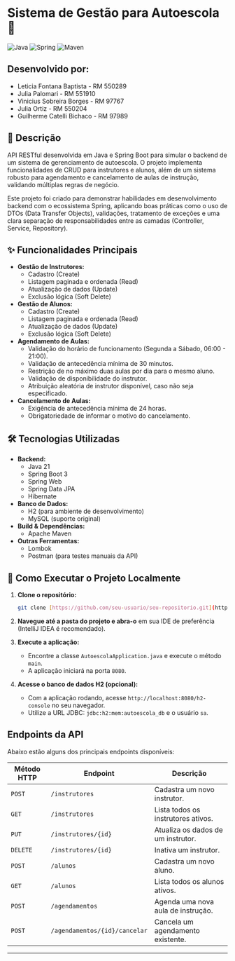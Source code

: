 # Sistema de Gestão para Autoescola 🚗

![Java](https://img.shields.io/badge/Java-21-blue?style=for-the-badge&logo=openjdk)
![Spring](https://img.shields.io/badge/Spring_Boot-3.3-green?style=for-the-badge&logo=spring)
![Maven](https://img.shields.io/badge/Maven-4.0-red?style=for-the-badge&logo=apache-maven)

## Desenvolvido por:
- Leticia Fontana Baptista - RM 550289
- ⁠Julia Palomari - RM 551910
- ⁠Vinicius Sobreira Borges - RM 97767
- ⁠Julia Ortiz - RM 550204
- Guilherme Catelli Bichaco - RM 97989

## 📝 Descrição

API RESTful desenvolvida em Java e Spring Boot para simular o backend de um sistema de gerenciamento de autoescola. O projeto implementa funcionalidades de CRUD para instrutores e alunos, além de um sistema robusto para agendamento e cancelamento de aulas de instrução, validando múltiplas regras de negócio.

Este projeto foi criado para demonstrar habilidades em desenvolvimento backend com o ecossistema Spring, aplicando boas práticas como o uso de DTOs (Data Transfer Objects), validações, tratamento de exceções e uma clara separação de responsabilidades entre as camadas (Controller, Service, Repository).

## ✨ Funcionalidades Principais

-   **Gestão de Instrutores:**
    -   Cadastro (Create)
    -   Listagem paginada e ordenada (Read)
    -   Atualização de dados (Update)
    -   Exclusão lógica (Soft Delete)
-   **Gestão de Alunos:**
    -   Cadastro (Create)
    -   Listagem paginada e ordenada (Read)
    -   Atualização de dados (Update)
    -   Exclusão lógica (Soft Delete)
-   **Agendamento de Aulas:**
    -   Validação do horário de funcionamento (Segunda a Sábado, 06:00 - 21:00).
    -   Validação de antecedência mínima de 30 minutos.
    -   Restrição de no máximo duas aulas por dia para o mesmo aluno.
    -   Validação de disponibilidade do instrutor.
    -   Atribuição aleatória de instrutor disponível, caso não seja especificado.
-   **Cancelamento de Aulas:**
    -   Exigência de antecedência mínima de 24 horas.
    -   Obrigatoriedade de informar o motivo do cancelamento.

## 🛠️ Tecnologias Utilizadas

-   **Backend:**
    -   Java 21
    -   Spring Boot 3
    -   Spring Web
    -   Spring Data JPA
    -   Hibernate
-   **Banco de Dados:**
    -   H2 (para ambiente de desenvolvimento)
    -   MySQL (suporte original)
-   **Build & Dependências:**
    -   Apache Maven
-   **Outras Ferramentas:**
    -   Lombok
    -   Postman (para testes manuais da API)

## 🚀 Como Executar o Projeto Localmente

1.  **Clone o repositório:**
    ```bash
    git clone [https://github.com/seu-usuario/seu-repositorio.git](https://github.com/seu-usuario/seu-repositorio.git)
    ```
2.  **Navegue até a pasta do projeto e abra-o** em sua IDE de preferência (IntelliJ IDEA é recomendado).

3.  **Execute a aplicação:**
    -   Encontre a classe `AutoescolaApplication.java` e execute o método `main`.
    -   A aplicação iniciará na porta `8080`.

4.  **Acesse o banco de dados H2 (opcional):**
    -   Com a aplicação rodando, acesse `http://localhost:8080/h2-console` no seu navegador.
    -   Utilize a URL JDBC: `jdbc:h2:mem:autoescola_db` e o usuário `sa`.

##  Endpoints da API

Abaixo estão alguns dos principais endpoints disponíveis:

| Método HTTP | Endpoint                        | Descrição                                 |
| ----------- | ------------------------------- | ----------------------------------------- |
| `POST`      | `/instrutores`                  | Cadastra um novo instrutor.               |
| `GET`       | `/instrutores`                  | Lista todos os instrutores ativos.        |
| `PUT`       | `/instrutores/{id}`             | Atualiza os dados de um instrutor.        |
| `DELETE`    | `/instrutores/{id}`             | Inativa um instrutor.                     |
| `POST`      | `/alunos`                       | Cadastra um novo aluno.                   |
| `GET`       | `/alunos`                       | Lista todos os alunos ativos.             |
| `POST`      | `/agendamentos`                 | Agenda uma nova aula de instrução.        |
| `POST`      | `/agendamentos/{id}/cancelar`   | Cancela um agendamento existente.         |

---

